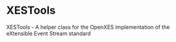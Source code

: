 # XESTools
XESTools - A helper class for the OpenXES implementation of the eXtensible Event Stream standard
